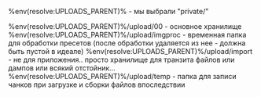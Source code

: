 
%env(resolve:UPLOADS_PARENT)% - мы выбрали "private/"

%env(resolve:UPLOADS_PARENT)%/upload/00 - основное хранилище
%env(resolve:UPLOADS_PARENT)%/upload/imgproc - временная папка для обработки пресетов (после обработки удаляется из нее - должна быть пустой в идеале)
%env(resolve:UPLOADS_PARENT)%/upload/import - не для приложения.. просто хранилище для транзита файлов или дампов или всякий отстойник...
%env(resolve:UPLOADS_PARENT)%/upload/temp - папка для записи чанков при загрузке и сборки файлов впоследствии
